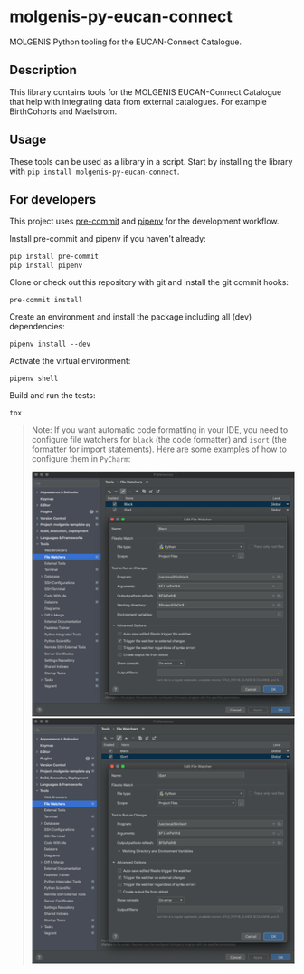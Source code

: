 # molgenis-py-eucan-connect

MOLGENIS Python tooling for the EUCAN-Connect Catalogue.

## Description
This library contains tools for the MOLGENIS EUCAN-Connect Catalogue that help with
integrating data from external catalogues. For example BirthCohorts and Maelstrom.

## Usage

These tools can be used as a library in a script.
Start by installing the library with `pip install molgenis-py-eucan-connect`.


## For developers
This project uses [pre-commit](https://pre-commit.com/) and [pipenv](https://pypi.org/project/pipenv/)
for the development workflow.

Install pre-commit and pipenv if you haven't already:
```
pip install pre-commit
pip install pipenv
```

Clone or check out this repository with git and install the git commit hooks:
```
pre-commit install
```

Create an environment and install the package including all (dev) dependencies:
```
pipenv install --dev
```

Activate the virtual environment:
```
pipenv shell
```

Build and run the tests:
```
tox
```

>Note: If you want automatic code formatting in your IDE, you need to configure file watchers
  for `black` (the code formatter) and `isort` (the formatter for import statements). Here
  are some examples of how to configure them in `PyCharm`:
>
> ![img.png](.img/example_black_config.png)
> ![img_1.png](.img/example_isort_config.png)
